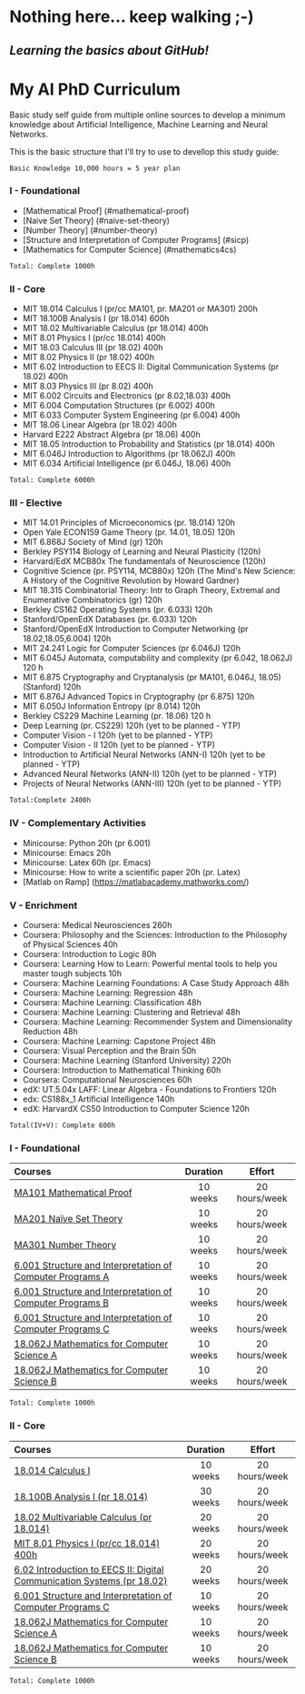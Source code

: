 # Nothing here... keep walking ;-)
## _Learning the basics about GitHub!_
# My AI PhD Curriculum
Basic study self guide from multiple online sources to develop a minimum knowledge about Artificial Intelligence, Machine Learning and Neural Networks.

This is the basic structure that I'll try to use to devellop this study guide:

```
Basic Knowledge 10,000 hours = 5 year plan
```

### I - Foundational
*	[Mathematical Proof] (#mathematical-proof)
*	[Naive Set Theory] (#naive-set-theory)
*	[Number Theory] (#number-theory)
*	[Structure and Interpretation of Computer Programs] (#sicp)
*	[Mathematics for Computer Science] (#mathematics4cs)
```
Total: Complete 1000h
```
### II - Core 
*	MIT 18.014 Calculus I (pr/cc MA101, pr. MA201 or MA301) 200h
*	MIT 18.100B Analysis I (pr 18.014) 600h
*	MIT 18.02 Multivariable Calculus (pr 18.014) 400h
*	MIT 8.01 Physics I (pr/cc 18.014) 400h
*	MIT 18.03 Calculus III (pr 18.02) 400h
*	MIT 8.02 Physics II (pr 18.02) 400h
*	MIT 6.02 Introduction to EECS II: Digital Communication Systems (pr 18.02) 400h
*	MIT 8.03 Physics III (pr 8.02) 400h
*	MIT 6.002 Circuits and Electronics (pr 8.02,18.03) 400h
*	MIT 6.004 Computation Structures (pr 6.002) 400h
*	MIT 6.033 Computer System Engineering (pr 6.004) 400h
*	MIT 18.06 Linear Algebra (pr 18.02) 400h
*	Harvard E222 Abstract Algebra (pr 18.06) 400h 
*	MIT 18.05 Introduction to Probability and Statistics (pr 18.014) 400h
*	MIT 6.046J Introduction to Algorithms (pr 18.062J) 400h
*	MIT 6.034 Artificial Intelligence (pr 6.046J, 18.06) 400h
```
Total: Complete 6000h
```
### III - Elective 
*	MIT 14.01 Principles of Microeconomics  (pr. 18.014) 120h
*	Open Yale ECON159 Game Theory (pr. 14.01, 18.05) 120h
*	MIT 6.868J Society of Mind (gr) 120h
*	Berkley PSY114 Biology of Learning and Neural Plasticity (120h)
*	Harvard/EdX MCB80x The fundamentals of Neuroscience  (120h)
*	Cognitive Science (pr. PSY114, MCB80x) 120h (The Mind's New Science: A History of the Cognitive Revolution by Howard Gardner) 
*	MIT 18.315 Combinatorial Theory: Intr to Graph Theory, Extremal and Enumerative Combinatorics (gr) 120h
*	Berkley CS162 Operating Systems (pr. 6.033) 120h
*	Stanford/OpenEdX Databases (pr. 6.033) 120h
*	Stanford/OpenEdX Introduction to Computer Networking (pr 18.02,18.05,6.004)  120h
*	MIT 24.241 Logic for Computer Sciences (pr 6.046J) 120h
*	MIT 6.045J Automata, computability and complexity (pr 6.042, 18.062J) 120 h
*	MIT 6.875 Cryptography and Cryptanalysis (pr MA101, 6.046J, 18.05) (Stanford) 120h
*	MIT 6.876J Advanced Topics in Cryptography (pr 6.875) 120h
*	MIT 6.050J Information Entropy (pr 8.014) 120h
*	Berkley CS229 Machine Learning  (pr. 18.06) 120 h
*	Deep Learning (pr. CS229) 120h (yet to be planned - YTP)
*	Computer Vision - I  120h (yet to be planned - YTP)
*	Computer Vision - II 120h (yet to be planned - YTP)
*	Introduction to Artificial Neural Networks (ANN-I) 120h (yet to be planned - YTP)
*	Advanced Neural Networks (ANN-II) 120h (yet to be planned - YTP)
*	Projects of Neural Networks (ANN-III)  120h (yet to be planned - YTP)
```
Total:Complete 2400h
```
### IV - Complementary Activities 
*	Minicourse: Python 20h (pr 6.001)
*	Minicourse: Emacs 20h 
*	Minicourse: Latex 60h (pr. Emacs)
*	Minicourse: How to write a scientific paper 20h (pr. Latex)
*	[Matlab on Ramp] (https://matlabacademy.mathworks.com/)

### V - Enrichment 
*	Coursera: Medical Neurosciences 260h
*	Coursera: Philosophy and the Sciences: Introduction to the Philosophy of Physical Sciences 40h
*	Coursera: Introduction to Logic 80h
*	Coursera: Learning How to Learn: Powerful mental tools to help you master tough subjects 10h
*	Coursera: Machine Learning Foundations: A Case Study Approach 48h
*	Coursera: Machine Learning: Regression 48h
*	Coursera: Machine Learning: Classification 48h
*	Coursera: Machine Learning: Clustering and Retrieval 48h
*	Coursera: Machine Learning: Recommender System and Dimensionality Reduction 48h
*	Coursera: Machine Learning: Capstone Project 48h
*	Coursera: Visual Perception and the Brain 50h
*	Coursera: Machine Learning (Stanford University) 220h
*	Coursera: Introduction to Mathematical Thinking 60h
*	Coursera: Computational Neurosciences 60h
*	edX: UT.5.04x LAFF: Linear Algebra - Foundations to Frontiers 120h
*	edx: CS188x_1 Artificial Intelligence 140h
*	edX: HarvardX CS50 Introduction to Computer Science 120h
```
Total(IV+V): Complete 600h
```
### I - Foundational

Courses | Duration | Effort
:-- | :--: | :--:
[MA101 Mathematical Proof](https://www.amazon.com/How-Prove-Structured-Daniel-Velleman-ebook/dp/B009XBOBL6/ref=mt_kindle?_encoding=UTF8&me=)| 10 weeks | 20 hours/week
[MA201 Naïve Set Theory](https://www.amazon.com/Naive-Set-Theory-Paul-Halmos/dp/1781394660/ref=sr_1_2?s=books&ie=UTF8&qid=1477488199&sr=1-2)| 10 weeks | 20 hours/week
[MA301 Number Theory](https://www.amazon.com/Friendly-Introduction-Number-Theory-Silverman-ebook/dp/B00HR7N0HO/ref=mt_kindle?_encoding=UTF8&me=)| 10 weeks | 20 hours/week
[6.001 Structure and Interpretation of Computer Programs A](https://ocw.mit.edu/courses/electrical-engineering-and-computer-science/6-001-structure-and-interpretation-of-computer-programs-spring-2005/)| 10 weeks | 20 hours/week
[6.001 Structure and Interpretation of Computer Programs B](https://ocw.mit.edu/courses/electrical-engineering-and-computer-science/6-001-structure-and-interpretation-of-computer-programs-spring-2005/)| 10 weeks | 20 hours/week
[6.001 Structure and Interpretation of Computer Programs C](https://ocw.mit.edu/courses/electrical-engineering-and-computer-science/6-001-structure-and-interpretation-of-computer-programs-spring-2005/)| 10 weeks | 20 hours/week
[18.062J Mathematics for Computer Science A](https://ocw.mit.edu/courses/electrical-engineering-and-computer-science/6-042j-mathematics-for-computer-science-spring-2015/)| 10 weeks | 20 hours/week
[18.062J Mathematics for Computer Science B](https://ocw.mit.edu/courses/electrical-engineering-and-computer-science/6-042j-mathematics-for-computer-science-spring-2015/)| 10 weeks | 20 hours/week
```
Total: Complete 1000h
```

### II - Core

Courses | Duration | Effort
:-- | :--: | :--:
[18.014 Calculus I](https://ocw.mit.edu/courses/mathematics/18-014-calculus-with-theory-fall-2010/)| 10 weeks | 20 hours/week
[18.100B Analysis I (pr 18.014)](https://ocw.mit.edu/courses/mathematics/18-100b-analysis-i-fall-2010/)| 30 weeks | 20 hours/week
[18.02 Multivariable Calculus (pr 18.014)](https://ocw.mit.edu/courses/mathematics/18-02-multivariable-calculus-spring-2006/)| 20 weeks | 20 hours/week
[MIT 8.01 Physics I (pr/cc 18.014) 400h](https://ocw.mit.edu/courses/physics/8-01-physics-i-fall-2003/)| 20 weeks | 20 hours/week
[6.02 Introduction to EECS II: Digital Communication Systems (pr 18.02)](https://ocw.mit.edu/courses/electrical-engineering-and-computer-science/6-02-introduction-to-eecs-ii-digital-communication-systems-fall-2012/)| 20 weeks | 20 hours/week
[6.001 Structure and Interpretation of Computer Programs C](https://ocw.mit.edu/courses/electrical-engineering-and-computer-science/6-001-structure-and-interpretation-of-computer-programs-spring-2005/)| 10 weeks | 20 hours/week
[18.062J Mathematics for Computer Science A](https://ocw.mit.edu/courses/electrical-engineering-and-computer-science/6-042j-mathematics-for-computer-science-spring-2015/)| 10 weeks | 20 hours/week
[18.062J Mathematics for Computer Science B](https://ocw.mit.edu/courses/electrical-engineering-and-computer-science/6-042j-mathematics-for-computer-science-spring-2015/)| 10 weeks | 20 hours/week
```
Total: Complete 1000h
```

